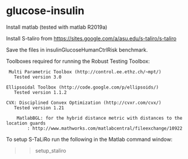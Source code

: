 # glucose-insulin


Install matlab (tested with matlab R2019a)

Install S-taliro from https://sites.google.com/a/asu.edu/s-taliro/s-taliro

Save the files in insulinGlucoseHumanCtrlRisk benchmark.

Toolboxes required for running the Robust Testing Toolbox:

	 Multi Parametric Toolbox (http://control.ee.ethz.ch/~mpt/)
	   Tested version 3.0
	
	Ellipsoidal Toolbox (http://code.google.com/p/ellipsoids/)
	   Tested version 1.1.2
	
	CVX: Disciplined Convex Optimization (http://cvxr.com/cvx/)
	   Tested version 1.21
 
        MatlabBGL: for the hybrid distance metric with distances to the location guards
            : http://www.mathworks.com/matlabcentral/fileexchange/10922


To setup S-TaLiRo run the following in the Matlab command window:
>> setup_staliro
